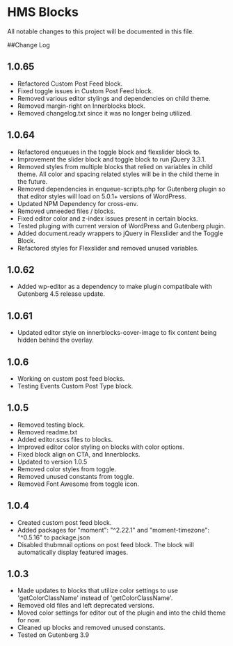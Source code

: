 # HMS Blocks
All notable changes to this project will be documented in this file.

##Change Log

## 1.0.65
- Refactored Custom Post Feed block.
- Fixed toggle issues in Custom Post Feed block.
- Removed various editor stylings and dependencies on child theme.
- Removed margin-right on Innerblocks block.
- Removed changelog.txt since it was no longer being utilized.

## 1.0.64
- Refactored enqueues in the toggle block and flexslider block to.
- Improvement the slider block and toggle block to run jQuery 3.3.1.
- Removed styles from multiple blocks that relied on variables in child theme. All color and spacing related styles will be in the child theme in the future.
- Removed dependencies in enqueue-scripts.php for Gutenberg plugin so that editor styles will load on 5.0.1+ versions of WordPress.
- Updated NPM Dependency for cross-env.
- Removed unneeded files / blocks.
- Fixed editor color and z-index issues present in certain blocks.
- Tested pluging with current version of WordPress and Gutenberg plugin.
- Added document.ready wrappers to jQuery in Flexslider and the Toggle Block.
- Refactored styles for Flexslider and removed unused variables.

## 1.0.62
- Added wp-editor as a dependency to make plugin compatibale with Gutenberg 4.5 release update.

## 1.0.61
- Updated editor style on innerblocks-cover-image to fix content being hidden behind the overlay.

## 1.0.6
- Working on custom post feed blocks. 
- Testing Events Custom Post Type block.

## 1.0.5
- Removed testing block.
- Removed readme.txt
- Added editor.scss files to blocks.
- Improved editor color styling on blocks with color options. 
- Fixed block align on CTA, and Innerblocks.
- Updated to version 1.0.5
- Removed color styles from toggle.
- Removed unused constants from toggle.
- Removed Font Awesome from toggle icon.

## 1.0.4 
- Created custom post feed block.
- Added packages for "moment": "^2.22.1" and "moment-timezone": "^0.5.16" to package.json
- Disabled thubmnail options on post feed block. The block will automatically display featured images.

## 1.0.3 
- Made updates to blocks that utilize color settings to use 'getColorClassName' instead of 'getColorClassName'.
- Removed old files and left deprecated versions.
- Moved color settings for editor out of the plugin and into the child theme for now.
- Cleaned up blocks and removed unused constants.
- Tested on Gutenberg 3.9
